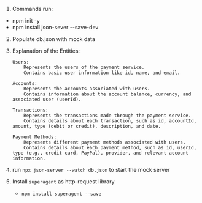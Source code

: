 1. Commands run:
 - npm init -y
 - npm install json-sever --save-dev

 2. Populate db.json with mock data

 3. Explanation of the Entities:

    ```
    Users:
        Represents the users of the payment service.
        Contains basic user information like id, name, and email.

    Accounts:
        Represents the accounts associated with users.
        Contains information about the account balance, currency, and associated user (userId).

    Transactions:
        Represents the transactions made through the payment service.
        Contains details about each transaction, such as id, accountId, amount, type (debit or credit), description, and date.

    Payment Methods:
        Represents different payment methods associated with users.
        Contains details about each payment method, such as id, userId, type (e.g., credit card, PayPal), provider, and relevant account information.
    ```

4. run `npx json-server --watch db.json` to start the mock server

5. Install `superagent` as http-request library
    - `npm install superagent --save`
